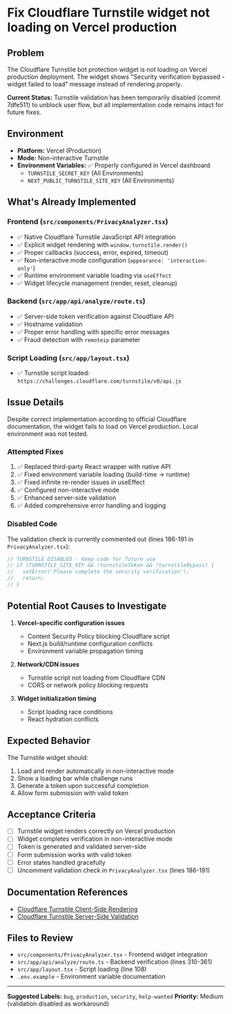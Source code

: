 # Fix Cloudflare Turnstile widget not loading on Vercel production

## Problem

The Cloudflare Turnstile bot protection widget is not loading on Vercel production deployment. The widget shows "Security verification bypassed - widget failed to load" message instead of rendering properly.

**Current Status:** Turnstile validation has been temporarily disabled (commit 7dfe511) to unblock user flow, but all implementation code remains intact for future fixes.

## Environment

- **Platform:** Vercel (Production)
- **Mode:** Non-interactive Turnstile
- **Environment Variables:** ✅ Properly configured in Vercel dashboard
  - `TURNSTILE_SECRET_KEY` (All Environments)
  - `NEXT_PUBLIC_TURNSTILE_SITE_KEY` (All Environments)

## What's Already Implemented

### Frontend (`src/components/PrivacyAnalyzer.tsx`)
- ✅ Native Cloudflare Turnstile JavaScript API integration
- ✅ Explicit widget rendering with `window.turnstile.render()`
- ✅ Proper callbacks (success, error, expired, timeout)
- ✅ Non-interactive mode configuration (`appearance: 'interaction-only'`)
- ✅ Runtime environment variable loading via `useEffect`
- ✅ Widget lifecycle management (render, reset, cleanup)

### Backend (`src/app/api/analyze/route.ts`)
- ✅ Server-side token verification against Cloudflare API
- ✅ Hostname validation
- ✅ Proper error handling with specific error messages
- ✅ Fraud detection with `remoteip` parameter

### Script Loading (`src/app/layout.tsx`)
- ✅ Turnstile script loaded: `https://challenges.cloudflare.com/turnstile/v0/api.js`

## Issue Details

Despite correct implementation according to official Cloudflare documentation, the widget fails to load on Vercel production. Local environment was not tested.

### Attempted Fixes
1. ✅ Replaced third-party React wrapper with native API
2. ✅ Fixed environment variable loading (build-time → runtime)
3. ✅ Fixed infinite re-render issues in useEffect
4. ✅ Configured non-interactive mode
5. ✅ Enhanced server-side validation
6. ✅ Added comprehensive error handling and logging

### Disabled Code
The validation check is currently commented out (lines 186-191 in `PrivacyAnalyzer.tsx`):
```typescript
// TURNSTILE DISABLED - Keep code for future use
// if (TURNSTILE_SITE_KEY && !turnstileToken && !turnstileBypass) {
//   setError('Please complete the security verification');
//   return;
// }
```

## Potential Root Causes to Investigate

1. **Vercel-specific configuration issues**
   - Content Security Policy blocking Cloudflare script
   - Next.js build/runtime configuration conflicts
   - Environment variable propagation timing

2. **Network/CDN issues**
   - Turnstile script not loading from Cloudflare CDN
   - CORS or network policy blocking requests

3. **Widget initialization timing**
   - Script loading race conditions
   - React hydration conflicts

## Expected Behavior

The Turnstile widget should:
1. Load and render automatically in non-interactive mode
2. Show a loading bar while challenge runs
3. Generate a token upon successful completion
4. Allow form submission with valid token

## Acceptance Criteria

- [ ] Turnstile widget renders correctly on Vercel production
- [ ] Widget completes verification in non-interactive mode
- [ ] Token is generated and validated server-side
- [ ] Form submission works with valid token
- [ ] Error states handled gracefully
- [ ] Uncomment validation check in `PrivacyAnalyzer.tsx` (lines 186-191)

## Documentation References

- [Cloudflare Turnstile Client-Side Rendering](https://developers.cloudflare.com/turnstile/get-started/client-side-rendering/)
- [Cloudflare Turnstile Server-Side Validation](https://developers.cloudflare.com/turnstile/get-started/server-side-validation/)

## Files to Review

- `src/components/PrivacyAnalyzer.tsx` - Frontend widget integration
- `src/app/api/analyze/route.ts` - Backend verification (lines 310-361)
- `src/app/layout.tsx` - Script loading (line 108)
- `.env.example` - Environment variable documentation

---

**Suggested Labels:** `bug`, `production`, `security`, `help-wanted`
**Priority:** Medium (validation disabled as workaround)
